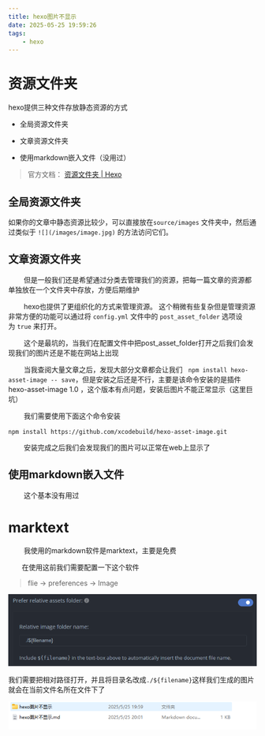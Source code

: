 ```yaml
---
title: hexo图片不显示
date: 2025-05-25 19:59:26
tags:
    - hexo
---
```


# 资源文件夹

hexo提供三种文件存放静态资源的方式

- 全局资源文件夹

- 文章资源文件夹

- 使用markdown嵌入文件（没用过）

> 官方文档： [资源文件夹 | Hexo](https://hexo.io/zh-cn/docs/asset-folders)

## 全局资源文件夹

如果你的文章中静态资源比较少，可以直接放在`source/images` 文件夹中，然后通过类似于 `![](/images/image.jpg)` 的方法访问它们。

## 文章资源文件夹

        但是一般我们还是希望通过分类去管理我们的资源，把每一篇文章的资源都单独放在一个文件夹中存放，方便后期维护

        hexo也提供了更组织化的方式来管理资源。 这个稍微有些复杂但是管理资源非常方便的功能可以通过将 `config.yml` 文件中的 `post_asset_folder` 选项设为 `true` 来打开。

        这个是最坑的，当我们在配置文件中把post_asset_folder打开之后我们会发现我们的图片还是不能在网站上出现

        当我查阅大量文章之后，发现大部分文章都会让我们   `npm install hexo-asset-image -- save`，但是安装之后还是不行，主要是该命令安装的是插件 hexo-asset-image 1.0 ，这个版本有点问题，安装后图片不能正常显示（这里巨坑）

        我们需要使用下面这个命令安装

```
npm install https://github.com/xcodebuild/hexo-asset-image.git
```

        安装完成之后我们会发现我们的图片可以正常在web上显示了

## 使用markdown嵌入文件

        这个基本没有用过

# marktext

        我使用的markdown软件是marktext，主要是免费

       在使用这前我们需要配置一下这个软件

> flie -> preferences -> Image

![](hexo图片不显示/2025-05-25-20-14-26-image.png)

我们需要把相对路径打开，并且将目录名改成`./${filename}`这样我们生成的图片就会在当前文件名所在文件下了

![](hexo图片不显示/2025-05-25-20-16-06-image.png)
